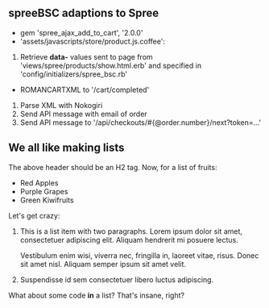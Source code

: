 spreeBSC adaptions to Spree
---------------------------

* gem 'spree_ajax_add_to_cart', '2.0.0'
* 'assets/javascripts/store/product.js.coffee':

1. Retrieve **data-** values sent to page from 'views/spree/products/show.html.erb' and specified in 'config/initializers/spree_bsc.rb' 

* ROMANCARTXML to '/cart/completed'

1. Parse XML with Nokogiri
2. Send API message with email of order
3. Send API message to '/api/checkouts/#{@order.number}/next?token=...'

We all like making lists
------------------------

The above header should be an H2 tag. Now, for a list of fruits:

* Red Apples
* Purple Grapes
* Green Kiwifruits

Let's get crazy:

1. This is a list item with two paragraphs. Lorem ipsum dolor
   sit amet, consectetuer adipiscing elit. Aliquam hendrerit
   mi posuere lectus.

   Vestibulum enim wisi, viverra nec, fringilla in, laoreet
   vitae, risus. Donec sit amet nisl. Aliquam semper ipsum
   sit amet velit.

2. Suspendisse id sem consectetuer libero luctus adipiscing.

What about some code **in** a list? That's insane, right?
